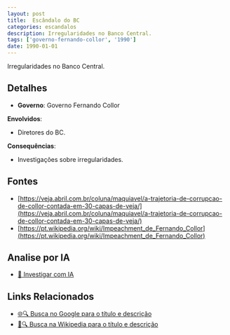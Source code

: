 ```yaml
---
layout: post
title:  Escândalo do BC
categories: escandalos
description: Irregularidades no Banco Central.
tags: ['governo-fernando-collor', '1990']
date: 1990-01-01
---
```


Irregularidades no Banco Central.

## Detalhes
- **Governo**: Governo Fernando Collor

**Envolvidos**:
- Diretores do BC.


**Consequências**:
- Investigações sobre irregularidades.


## Fontes
- [https://veja.abril.com.br/coluna/maquiavel/a-trajetoria-de-corrupcao-de-collor-contada-em-30-capas-de-veja/](https://veja.abril.com.br/coluna/maquiavel/a-trajetoria-de-corrupcao-de-collor-contada-em-30-capas-de-veja/)
- [https://pt.wikipedia.org/wiki/Impeachment_de_Fernando_Collor](https://pt.wikipedia.org/wiki/Impeachment_de_Fernando_Collor)


## Analise por IA
- [🤖 Investigar com IA](https://www.perplexity.ai/search?q=Esc%C3%A2ndalo%20do%20BC%20Irregularidades%20no%20Banco%20Central.%20Governo%20Fernando%20Collor)

## Links Relacionados
- [🌐🔍 Busca no Google para o título e descrição](https://www.google.com/search?q=Esc%C3%A2ndalo%20do%20BC%20Irregularidades%20no%20Banco%20Central.%20Governo%20Fernando%20Collor)
- [📖🔍 Busca na Wikipedia para o título e descrição](https://pt.wikipedia.org/w/index.php?search=Esc%C3%A2ndalo%20do%20BC%20Irregularidades%20no%20Banco%20Central.%20Governo%20Fernando%20Collor)

